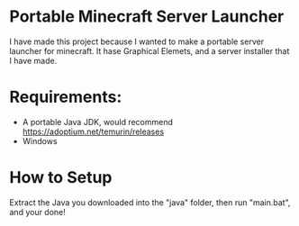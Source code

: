 # Portable Minecraft Server Launcher
I have made this project because I wanted to make a portable server launcher for minecraft.
It hase Graphical Elemets, and a server installer that I have made.
# Requirements:
 - A portable Java JDK, would recommend https://adoptium.net/temurin/releases
 - Windows

# How to Setup
  Extract the Java you downloaded into the "java" folder, then run "main.bat", and your done!

